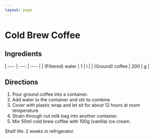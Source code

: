 ```yaml
---
layout: page
---
```


# Cold Brew Coffee

## Ingredients

| :--- | ---: | :--- |
| (Filtered) water | 1 | l |
| (Ground) coffee | 200 | g |

## Directions

1. Pour ground coffee into a container.
2. Add water to the container and stir to combine.
3. Cover with plastic wrap and let sit for about 12 hours at room temperature.
4. Strain through nut milk bag into another container.
5. Mix 50ml cold brew coffee with 100g (vanilla) ice cream.

Shelf life: 2 weeks in refrigerator.